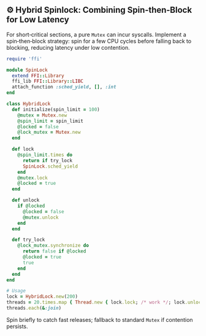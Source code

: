 ## ⚙️ Hybrid Spinlock: Combining Spin‐then‐Block for Low Latency

For short‐critical sections, a pure `Mutex` can incur syscalls. Implement a spin‐then‐block strategy: spin for a few CPU cycles before falling back to blocking, reducing latency under low contention.

```ruby
require 'ffi'

module SpinLock
  extend FFI::Library
  ffi_lib FFI::Library::LIBC
  attach_function :sched_yield, [], :int
end

class HybridLock
  def initialize(spin_limit = 100)
    @mutex = Mutex.new
    @spin_limit = spin_limit
    @locked = false
    @lock_mutex = Mutex.new
  end

  def lock
    @spin_limit.times do
      return if try_lock
      SpinLock.sched_yield
    end
    @mutex.lock
    @locked = true
  end

  def unlock
    if @locked
      @locked = false
      @mutex.unlock
    end
  end

  def try_lock
    @lock_mutex.synchronize do
      return false if @locked
      @locked = true
      true
    end
  end
end

# Usage
lock = HybridLock.new(200)
threads = 20.times.map { Thread.new { lock.lock; /* work */; lock.unlock } }
threads.each(&:join)
```

Spin briefly to catch fast releases; fallback to standard `Mutex` if contention persists.